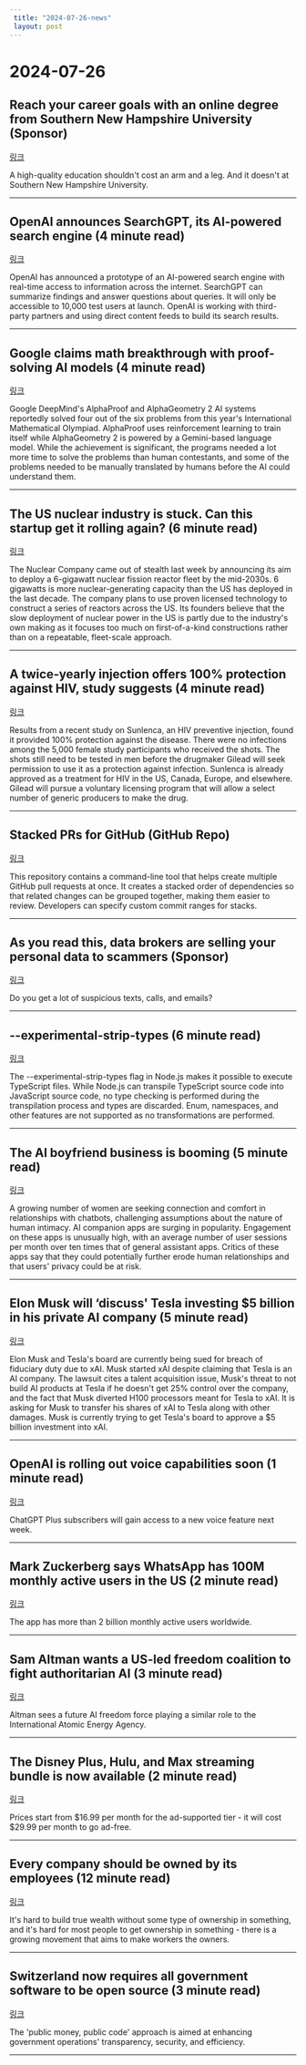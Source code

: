 ```yaml
---
 title: "2024-07-26-news"
 layout: post
---
```

<h1>2024-07-26</h1><h2>Reach your career goals with an online degree from Southern New Hampshire University (Sponsor)</h2><p><a href="https://degrees.snhu.edu/?utm_source=TLDR&amp;utm_medium=PPL&amp;utm_campaign=PROS_Email&amp;utm_content=TLDR-Gen&amp;snhu_segment=OL">링크</a>  </p><p>A high-quality education shouldn't cost an arm and a leg. And it doesn't at Southern New Hampshire University. </p><hr /><h2>OpenAI announces SearchGPT, its AI-powered search engine (4 minute read)</h2><p><a href="https://www.theverge.com/2024/7/25/24205701/openai-searchgpt-ai-search-engine-google-perplexity-rival?utm_source=tldrnewsletter">링크</a>  </p><p>OpenAI has announced a prototype of an AI-powered search engine with real-time access to information across the internet. SearchGPT can summarize findings and answer questions about queries. It will only be accessible to 10,000 test users at launch. OpenAI is working with third-party partners and using direct content feeds to build its search results. </p><hr /><h2>Google claims math breakthrough with proof-solving AI models (4 minute read)</h2><p><a href="https://arstechnica.com/information-technology/2024/07/google-ai-earns-silver-medal-equivalent-at-international-mathematical-olympiad/?utm_source=tldrnewsletter">링크</a>  </p><p>Google DeepMind's AlphaProof and AlphaGeometry 2 AI systems reportedly solved four out of the six problems from this year's International Mathematical Olympiad. AlphaProof uses reinforcement learning to train itself while AlphaGeometry 2 is powered by a Gemini-based language model. While the achievement is significant, the programs needed a lot more time to solve the problems than human contestants, and some of the problems needed to be manually translated by humans before the AI could understand them. </p><hr /><h2>The US nuclear industry is stuck. Can this startup get it rolling again? (6 minute read)</h2><p><a href="https://www.canarymedia.com/articles/nuclear/the-us-nuclear-industry-is-stuck-can-this-startup-get-it-rolling-again?utm_source=tldrnewsletter">링크</a>  </p><p>The Nuclear Company came out of stealth last week by announcing its aim to deploy a 6-gigawatt nuclear fission reactor fleet by the mid-2030s. 6 gigawatts is more nuclear-generating capacity than the US has deployed in the last decade. The company plans to use proven licensed technology to construct a series of reactors across the US. Its founders believe that the slow deployment of nuclear power in the US is partly due to the industry's own making as it focuses too much on first-of-a-kind constructions rather than on a repeatable, fleet-scale approach. </p><hr /><h2>A twice-yearly injection offers 100% protection against HIV, study suggests (4 minute read)</h2><p><a href="https://www.nbcnews.com/health/health-news/hiv-injection-twice-yearly-offers-protection-rcna163406?utm_source=tldrnewsletter">링크</a>  </p><p>Results from a recent study on Sunlenca, an HIV preventive injection, found it provided 100% protection against the disease. There were no infections among the 5,000 female study participants who received the shots. The shots still need to be tested in men before the drugmaker Gilead will seek permission to use it as a protection against infection. Sunlenca is already approved as a treatment for HIV in the US, Canada, Europe, and elsewhere. Gilead will pursue a voluntary licensing program that will allow a select number of generic producers to make the drug. </p><hr /><h2>Stacked PRs for GitHub (GitHub Repo)</h2><p><a href="https://github.com/modularml/stack-pr?utm_source=tldrnewsletter">링크</a>  </p><p>This repository contains a command-line tool that helps create multiple GitHub pull requests at once. It creates a stacked order of dependencies so that related changes can be grouped together, making them easier to review. Developers can specify custom commit ranges for stacks. </p><hr /><h2>As you read this, data brokers are selling your personal data to scammers (Sponsor)</h2><p><a href="https://get.incogni.io/aff_c?offer_id=1151&amp;aff_id=16286&amp;url_id=1880&amp;utm_source=tldrnewsletter">링크</a>  </p><p>Do you get a lot of suspicious texts, calls, and emails? </p><hr /><h2>--experimental-strip-types (6 minute read)</h2><p><a href="https://github.com/nodejs/node/pull/53725?utm_source=tldrnewsletter">링크</a>  </p><p>The --experimental-strip-types flag in Node.js makes it possible to execute TypeScript files. While Node.js can transpile TypeScript source code into JavaScript source code, no type checking is performed during the transpilation process and types are discarded. Enum, namespaces, and other features are not supported as no transformations are performed. </p><hr /><h2>The AI boyfriend business is booming (5 minute read)</h2><p><a href="https://www.axios.com/2024/07/24/ai-boyfriend-replika-nomi-chatbot?utm_source=tldrnewsletter">링크</a>  </p><p>A growing number of women are seeking connection and comfort in relationships with chatbots, challenging assumptions about the nature of human intimacy. AI companion apps are surging in popularity. Engagement on these apps is unusually high, with an average number of user sessions per month over ten times that of general assistant apps. Critics of these apps say that they could potentially further erode human relationships and that users' privacy could be at risk. </p><hr /><h2>Elon Musk will ‘discuss' Tesla investing $5 billion in his private AI company (5 minute read)</h2><p><a href="https://electrek.co/2024/07/25/elon-musk-will-discuss-tesla-investing-5-billion-private-ai-company/?utm_source=tldrnewsletter">링크</a>  </p><p>Elon Musk and Tesla's board are currently being sued for breach of fiduciary duty due to xAI. Musk started xAI despite claiming that Tesla is an AI company. The lawsuit cites a talent acquisition issue, Musk's threat to not build AI products at Tesla if he doesn't get 25% control over the company, and the fact that Musk diverted H100 processors meant for Tesla to xAI. It is asking for Musk to transfer his shares of xAI to Tesla along with other damages. Musk is currently trying to get Tesla's board to approve a $5 billion investment into xAI. </p><hr /><h2>OpenAI is rolling out voice capabilities soon (1 minute read)</h2><p><a href="https://www.theverge.com/2024/7/25/24206398/openai-is-rolling-out-voice-capabilities-soon?utm_source=tldrnewsletter">링크</a>  </p><p>ChatGPT Plus subscribers will gain access to a new voice feature next week. </p><hr /><h2>Mark Zuckerberg says WhatsApp has 100M monthly active users in the US (2 minute read)</h2><p><a href="https://techcrunch.com/2024/07/25/mark-zuckerberg-says-whatsapp-has-100-million-daily-active-users-in-the-u-s/?utm_source=tldrnewsletter">링크</a>  </p><p>The app has more than 2 billion monthly active users worldwide. </p><hr /><h2>Sam Altman wants a US-led freedom coalition to fight authoritarian AI (3 minute read)</h2><p><a href="https://www.theregister.com/2024/07/25/sam_altman_ai_freedom/?utm_source=tldrnewsletter">링크</a>  </p><p>Altman sees a future AI freedom force playing a similar role to the International Atomic Energy Agency. </p><hr /><h2>The Disney Plus, Hulu, and Max streaming bundle is now available (2 minute read)</h2><p><a href="https://www.theverge.com/2024/7/25/24205865/disney-plus-hulu-max-streaming-bundle-price-availability?utm_source=tldrnewsletter">링크</a>  </p><p>Prices start from $16.99 per month for the ad-supported tier - it will cost $29.99 per month to go ad-free. </p><hr /><h2>Every company should be owned by its employees (12 minute read)</h2><p><a href="https://www.elysian.press/p/employee-ownership?utm_source=tldrnewsletter">링크</a>  </p><p>It's hard to build true wealth without some type of ownership in something, and it's hard for most people to get ownership in something - there is a growing movement that aims to make workers the owners. </p><hr /><h2>Switzerland now requires all government software to be open source (3 minute read)</h2><p><a href="https://www.zdnet.com/article/switzerland-now-requires-all-government-software-to-be-open-source/?utm_source=tldrnewsletter">링크</a>  </p><p>The 'public money, public code' approach is aimed at enhancing government operations' transparency, security, and efficiency. </p><hr />